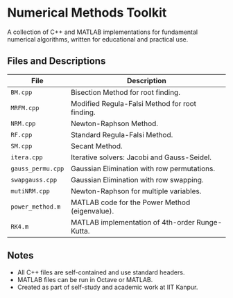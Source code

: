 # Numerical Methods Toolkit

A collection of C++ and MATLAB implementations for fundamental numerical algorithms, written for educational and practical use.

## Files and Descriptions

| File              | Description                                      |
|-------------------|--------------------------------------------------|
| `BM.cpp`          | Bisection Method for root finding.              |
| `MRFM.cpp`        | Modified Regula-Falsi Method for root finding.  |
| `NRM.cpp`         | Newton-Raphson Method.                          |
| `RF.cpp`          | Standard Regula-Falsi Method.                   |
| `SM.cpp`          | Secant Method.                                  |
| `itera.cpp`       | Iterative solvers: Jacobi and Gauss-Seidel.     |
| `gauss_permu.cpp` | Gaussian Elimination with row permutations.     |
| `swapgauss.cpp`   | Gaussian Elimination with row swapping.         |
| `mutiNRM.cpp`     | Newton-Raphson for multiple variables.          |
| `power_method.m`  | MATLAB code for the Power Method (eigenvalue).  |
| `RK4.m`           | MATLAB implementation of 4th-order Runge-Kutta. |

## Notes
- All C++ files are self-contained and use standard headers.
- MATLAB files can be run in Octave or MATLAB.
- Created as part of self-study and academic work at IIT Kanpur.
